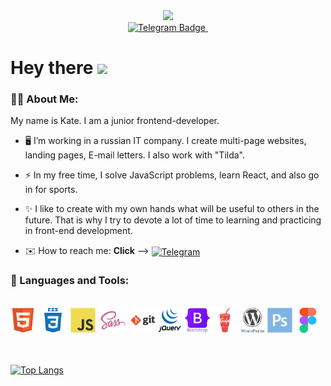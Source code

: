 <div id="header" align="center">
  <img src="https://media.giphy.com/media/v1.Y2lkPTc5MGI3NjExMTI3MTk1YTE1NTdjYWI5NGU0NmZlYzUyMDgzZDNhMDhkYmYxNjUzMCZlcD12MV9pbnRlcm5hbF9naWZzX2dpZklkJmN0PWc/L1R1tvI9svkIWwpVYr/giphy.gif" width="500"/>
</div>
<div id="badges" align="center">
  <a href="https://t.me/ke_nis" target="_blank">
    <img src="https://img.shields.io/badge/Telegram-blue?style=for-the-badge&logo=telegram&logoColor=white" alt="Telegram Badge"/>
  </a>
  <img src="https://komarev.com/ghpvc/?username=NekoKot&style=flat-square&color=1bead9" height="28px" alt=""/>
</div>
<h1 align="left">
  Hey there
  <img src="https://media.giphy.com/media/v1.Y2lkPTc5MGI3NjExOWRhMDE4Yjc0MTY3ODRlNDk0YjI1NGQzNTEzZDQ1NTllYTBjNjI5NCZlcD12MV9pbnRlcm5hbF9naWZzX2dpZklkJmN0PWc/hqgD6bocRHhEjamBPA/giphy.gif" width="120px"/>
</h1>

### :woman_technologist: About Me: 
My name is Kate. I am a junior frontend-developer.
- :desktop_computer: I’m working in a russian IT company. I create multi-page websites, landing pages, E-mail letters. I also work with "Tilda".

- :zap: In my free time, I solve JavaScript problems, learn React, and also go in for sports.
- :sparkles: I like to create with my own hands what will be useful to others in the future. That is why I try to devote a lot of time to learning and practicing in front-end development.

- :envelope: How to reach me: <strong>Click</strong> -->  <a href="https://t.me/ke_nis" target="_blank">
    <img src="https://media.giphy.com/media/v1.Y2lkPTc5MGI3NjExYjlmYzgyMmZjYmE2MmMzMzM5OWJhNDU5YWFiNWZmOGI1MzAyNDcyYiZlcD12MV9pbnRlcm5hbF9naWZzX2dpZklkJmN0PWc/ya4eevXU490Iw/giphy.gif" height="30px" align="center" target="_blank" alt="Telegram"/>
  </a>

### :round_pushpin: Languages and Tools:

<br>
<div>
  <img src="https://github.com/devicons/devicon/blob/master/icons/html5/html5-original.svg" title="HTML5" alt="HTML" width="40" height="40"/>&nbsp;
  <img src="https://github.com/devicons/devicon/blob/master/icons/css3/css3-plain-wordmark.svg"  title="CSS3" alt="CSS" width="40" height="40"/>&nbsp;
  <img src="https://github.com/devicons/devicon/blob/master/icons/javascript/javascript-original.svg" title="JavaScript" alt="JavaScript" width="40" height="40"/>&nbsp;
  <img src="https://github.com/devicons/devicon/blob/master/icons/sass/sass-original.svg" title="Sass" alt="Sass" width="40" height="40"/>&nbsp;
  <img src="https://github.com/devicons/devicon/blob/master/icons/git/git-original-wordmark.svg" title="Git" **alt="Git" width="40" height="40"/>
  <img src="https://github.com/devicons/devicon/blob/master/icons/jquery/jquery-original-wordmark.svg" title="jquery" alt="jquery" width="40" height="40"/>
  <img src="https://github.com/devicons/devicon/blob/master/icons/bootstrap/bootstrap-original-wordmark.svg" title="bootstrap" alt="bootstrap" width="40" height="40"/>
  <img src="https://github.com/devicons/devicon/blob/master/icons/gulp/gulp-plain.svg" title="gulp" alt="gulp" width="40" height="40"/>
  <img src="https://github.com/devicons/devicon/blob/master/icons/wordpress/wordpress-original.svg" title="wordpress" alt="wordpress" width="40" height="40"/>
  <img src="https://github.com/devicons/devicon/blob/master/icons/photoshop/photoshop-plain.svg" title="photoshop" alt="photoshop" width="40" height="40"/>
  <img src="https://github.com/devicons/devicon/blob/master/icons/figma/figma-original.svg" title="figma" alt="figma" width="40" height="40"/>
</div>
<br>
<br>

[![Top Langs](https://github-readme-stats.vercel.app/api/top-langs/?username=NekoKot&layout=pie)](https://github.com/anuraghazra/github-readme-stats)
